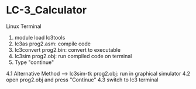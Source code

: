 # LC-3_Calculator

Linux Terminal
1. module load lc3tools
2. lc3as prog2.asm: compile code
3. lc3convert prog2.bin: convert to executable
4. lc3sim prog2.obj: run compiled code on terminal
5. Type "continue" 
  
4.1 Alternative Method --> lc3sim-tk prog2.obj: run in graphical simulator
4.2 open prog2.obj and press "Continue"
4.3 switch to lc3 terminal
